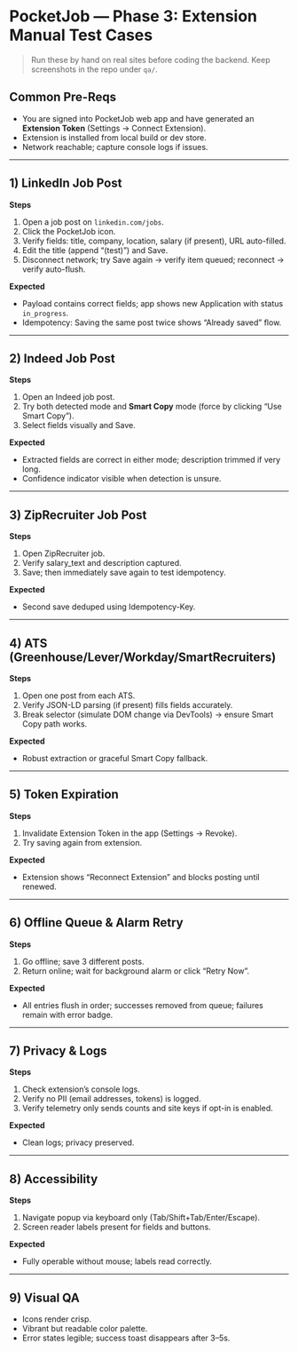 
# PocketJob — Phase 3: Extension Manual Test Cases

> Run these by hand on real sites before coding the backend. Keep screenshots in the repo under `qa/`.

## Common Pre-Reqs
- You are signed into PocketJob web app and have generated an **Extension Token** (Settings -> Connect Extension).
- Extension is installed from local build or dev store.
- Network reachable; capture console logs if issues.

---

## 1) LinkedIn Job Post
**Steps**
1. Open a job post on `linkedin.com/jobs`.
2. Click the PocketJob icon.
3. Verify fields: title, company, location, salary (if present), URL auto-filled.
4. Edit the title (append “(test)”) and Save.
5. Disconnect network; try Save again -> verify item queued; reconnect -> verify auto-flush.

**Expected**
- Payload contains correct fields; app shows new Application with status `in_progress`.
- Idempotency: Saving the same post twice shows “Already saved” flow.

---

## 2) Indeed Job Post
**Steps**
1. Open an Indeed job post.
2. Try both detected mode and **Smart Copy** mode (force by clicking “Use Smart Copy”).
3. Select fields visually and Save.

**Expected**
- Extracted fields are correct in either mode; description trimmed if very long.
- Confidence indicator visible when detection is unsure.

---

## 3) ZipRecruiter Job Post
**Steps**
1. Open ZipRecruiter job.
2. Verify salary_text and description captured.
3. Save; then immediately save again to test idempotency.

**Expected**
- Second save deduped using Idempotency-Key.

---

## 4) ATS (Greenhouse/Lever/Workday/SmartRecruiters)
**Steps**
1. Open one post from each ATS.
2. Verify JSON-LD parsing (if present) fills fields accurately.
3. Break selector (simulate DOM change via DevTools) -> ensure Smart Copy path works.

**Expected**
- Robust extraction or graceful Smart Copy fallback.

---

## 5) Token Expiration
**Steps**
1. Invalidate Extension Token in the app (Settings -> Revoke).
2. Try saving again from extension.

**Expected**
- Extension shows “Reconnect Extension” and blocks posting until renewed.

---

## 6) Offline Queue & Alarm Retry
**Steps**
1. Go offline; save 3 different posts.
2. Return online; wait for background alarm or click “Retry Now”.

**Expected**
- All entries flush in order; successes removed from queue; failures remain with error badge.

---

## 7) Privacy & Logs
**Steps**
1. Check extension’s console logs.
2. Verify no PII (email addresses, tokens) is logged.
3. Verify telemetry only sends counts and site keys if opt-in is enabled.

**Expected**
- Clean logs; privacy preserved.

---

## 8) Accessibility
**Steps**
1. Navigate popup via keyboard only (Tab/Shift+Tab/Enter/Escape).
2. Screen reader labels present for fields and buttons.

**Expected**
- Fully operable without mouse; labels read correctly.

---

## 9) Visual QA
- Icons render crisp.
- Vibrant but readable color palette.
- Error states legible; success toast disappears after 3–5s.
